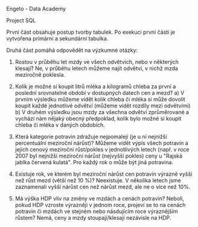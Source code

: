 Engeto - Data Academy

Project SQL 

První část obsahuje postup tvorby tabulek. Po exekuci první části je vytvořena primární a sekundární tabulka. 

Druhá část pomáhá odpovědět na výzkumné otázky: 

1. Rostou v průběhu let mzdy ve všech odvětvích, nebo v některých klesají?
Ne, v průběhu letech můžeme najít odvětví, v nichž mzda meziročně poklesla. 


2. Kolik je možné si koupit litrů mléka a kilogramů chleba za první a poslední srovnatelné období v dostupných datech cen a mezd?
a) V prvním výsledku můžeme vidět kolik chleba či mléka si může dovolit koupit každé jednotlivé odvětví (můžeme vidět rozdíly mezi odvětvími)
b) V druhém výsledku jsou mzdy za všechna odvětví zprůměrované a vychází nám nějaký obecný předpoklad, kolik bylo možné si koupit chleba či mléka v daných obdobích.

3. Která kategorie potravin zdražuje nejpomaleji (je u ní nejnižší percentuální meziroční nárůst)?
Můžeme vidět výpis všech potravin a jejich cenový meziroční růst/pokles v jednotlivých letech (např. v roce 2007 byl nejnižší meziroční nárůst (nejvyšší pokles) ceny u "Rajská jablka červená kulatá". Pro každý rok o může být jiná potravina.

4. Existuje rok, ve kterém byl meziroční nárůst cen potravin výrazně vyšší než růst mezd (větší než 10 %)?
Neexistuje. V několika letech jsme zaznamenali vyšší nárůst cen než nárůst mezd, ale ne o více než 10%.

5. Má výška HDP vliv na změny ve mzdách a cenách potravin? Neboli, pokud HDP vzroste výrazněji v jednom roce, projeví se to na cenách potravin či mzdách ve stejném nebo násdujícím roce výraznějším růstem?
Nemá, ceny a mzdy stoupají/klesají nezávisle na HDP. 

